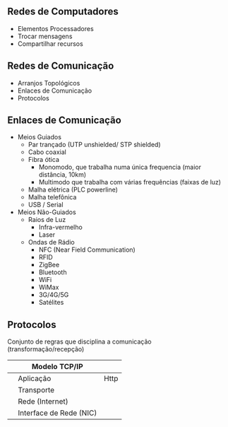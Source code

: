 ## Redes de Computadores

 - Elementos Processadores
 - Trocar mensagens
 - Compartilhar recursos

## Redes de Comunicação

- Arranjos Topológicos
- Enlaces de Comunicação
- Protocolos

## Enlaces de Comunicação

- Meios Guiados
	- Par trançado (UTP unshielded/ STP shielded)
	- Cabo coaxial
	- Fibra ótica 
		- Monomodo, que trabalha numa única frequencia (maior distância, 10km)
		- Multimodo que trabalha com várias frequências (faixas de luz)
	- Malha elétrica (PLC powerline)
	- Malha telefônica
	- USB / Serial
- Meios Não-Guiados
	- Raios de Luz
		- Infra-vermelho
		- Laser
	- Ondas de Rádio
		- NFC (Near Field Communication)
		- RFID
		- ZigBee
		- Bluetooth
		- WiFi
		- WiMax
		- 3G/4G/5G
		- Satélites

## Protocolos
Conjunto de regras que disciplina a comunicação (transformação/recepção)

|| Modelo TCP/IP ||
|--|--|--|
|| Aplicação | Http
|| Transporte |
|| Rede (Internet) |
|| Interface de Rede (NIC) |
<!--stackedit_data:
eyJoaXN0b3J5IjpbLTE3MjcyMjQ5MjcsMzUyNTg5MDE2XX0=
-->